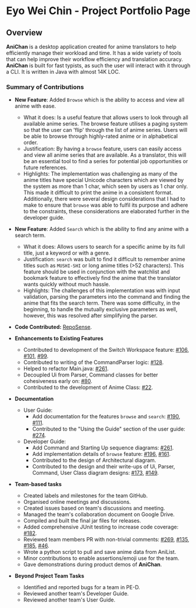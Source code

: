 # Eyo Wei Chin - Project Portfolio Page

## Overview

**AniChan** is a desktop application created for anime translators to help efficiently manage their workload and time. It has a wide variety of tools that can help improve their workflow efficiency and translation accuracy. **AniChan** is built for fast typists, as such the user will interact with it through a CLI. It is written in Java with almost 14K LOC.

### Summary of Contributions

*   **New Feature**: Added `Browse` which is the ability to access and view all anime with ease.
    *   What it does: Is a useful feature that allows users to look through all available anime series. The browse feature utilises a paging system so that the user can 'flip' through the list of anime series. Users will be able to browse through highly-rated anime or in alphabetical order.
    *   Justification: By having a `browse` feature, users can easily access and view all anime series that are available. As a translator, this will be an essential tool to find a series for potential job opportunities or future references.
    *   Highlights: The implementation was challenging as many of the anime titles have special Unicode characters which are viewed by the system as more than 1 char, which seen by users as 1 char only. This made it difficult to print the anime in a consistent format. Additionally, there were several design considerations that I had to make to ensure that `browse` was able to fulfil its purpose and adhere to the constraints, these considerations are elaborated further in the developer guide.

*   **New Feature**: Added `Search` which is the ability to find any anime with a search term.
    *   What it does: Allows users to search for a specific anime by its full title, just a keyword or with a genre.
    *   Justification: `search` was built to find it difficult to remember anime titles such as `MUSHI-SHI` or long anime titles (>52 characters). This feature should be used in conjunction with the watchlist and bookmark feature to effectively find the anime that the translator wants quickly without much hassle.
    *   Highlights: The challenges of this implementation was with input validation, parsing the parameters into the command and finding the anime that fits the search term. There was some difficulty, in the beginning, to handle the mutually exclusive parameters as well, however, this was resolved after simplifying the parser.
    
*   **Code Contributed:** [RepoSense](https://nus-cs2113-ay2021s1.github.io/tp-dashboard/#search=EYOWEICHIN&sort=groupTitle&sortWithin=title&since=2020-09-27&timeframe=commit&mergegroup=&groupSelect=groupByRepos&breakdown=false&tabOpen=true&tabType=authorship&tabAuthor=EyoWeiChin&tabRepo=AY2021S1-CS2113T-F12-2%2Ftp%5Bmaster%5D&authorshipIsMergeGroup=false&authorshipFileTypes=docs~functional-code~test-code~other).

*   **Enhancements to Existing Features**
    *   Contributed to development of the Switch Workspace feature: [#106](https://github.com/AY2021S1-CS2113T-F12-2/tp/pull/106), [#101](https://github.com/AY2021S1-CS2113T-F12-2/tp/pull/101), [#99](https://github.com/AY2021S1-CS2113T-F12-2/tp/pull/99).
    *   Contributed to writing of the CommandParser logic: [#128](https://github.com/AY2021S1-CS2113T-F12-2/tp/pull/128).
    *   Helped to refactor Main.java: [#261](https://github.com/AY2021S1-CS2113T-F12-2/tp/pull/261).
    *   Decoupled Ui from Parser, Command classes for better cohesiveness early on: [#80](https://github.com/AY2021S1-CS2113T-F12-2/tp/pull/80).
    *   Contributed to the development of Anime Class: [#22](https://github.com/AY2021S1-CS2113T-F12-2/tp/pull/22).

*   **Documentation**
    *   User Guide:
        *   Add documentation for the features `browse` and `search`: [#190](https://github.com/AY2021S1-CS2113T-F12-2/tp/pull/190), [#111](https://github.com/AY2021S1-CS2113T-F12-2/tp/pull/111/files).
        *   Contributed to the "Using the Guide" section of the user guide: [#274](https://github.com/AY2021S1-CS2113T-F12-2/tp/pull/274).
    *   Developer Guide:
        *   Add Command and Starting Up sequence diagrams: [#261](https://github.com/AY2021S1-CS2113T-F12-2/tp/pull/261).
        *   Add implementation details of `browse` feature: [#196](https://github.com/AY2021S1-CS2113T-F12-2/tp/pull/196), [#161](https://github.com/AY2021S1-CS2113T-F12-2/tp/pull/161).
        *   Contributed to the design of Architectural diagram.
        *   Contributed to the design and their write-ups of Ui, Parser, Command, User Class diagram designs: [#173](https://github.com/AY2021S1-CS2113T-F12-2/tp/pull/173), [#149](https://github.com/AY2021S1-CS2113T-F12-2/tp/pull/149/files).

*   **Team-based tasks**
    *   Created labels and milestones for the team GitHub.
    *   Organised online meetings and discussions.
    *   Created issues based on team's discussions and meeting. 
    *   Managed the team's collaboration document on Google Drive.
    *   Compiled and built the final jar files for releases.
    *   Added comprehensive JUnit testing to increase code coverage: [#182](https://github.com/AY2021S1-CS2113T-F12-2/tp/pull/182).
    *   Reviewed team members PR with non-trivial comments: [#269](https://github.com/AY2021S1-CS2113T-F12-2/tp/pull/269), [#135](https://github.com/AY2021S1-CS2113T-F12-2/tp/pull/135), [#185](https://github.com/AY2021S1-CS2113T-F12-2/tp/pull/185), [#46](https://github.com/AY2021S1-CS2113T-F12-2/tp/pull/46).
    *   Wrote a python script to pull and save anime data from AniList.
    *   Minor contributions to enable assertions/emoji use for the team.
    *   Gave demonstrations during product demos of **AniChan**.

*   **Beyond Project Team Tasks**
    *   Identified and reported bugs for a team in PE-D.
    *   Reviewed another team's Developer Guide.
    *   Reviewed another team's User Guide.
